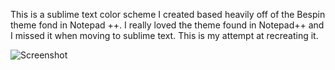 This is a sublime text color scheme I created based heavily off of the Bespin theme fond in Notepad ++. I really loved the theme found in Notepad++ and I missed it when moving to sublime text. This is my attempt at recreating it.

![Screenshot](https://raw.github.com/jared-christensen/sublime-color-schemes/master/capture.png)